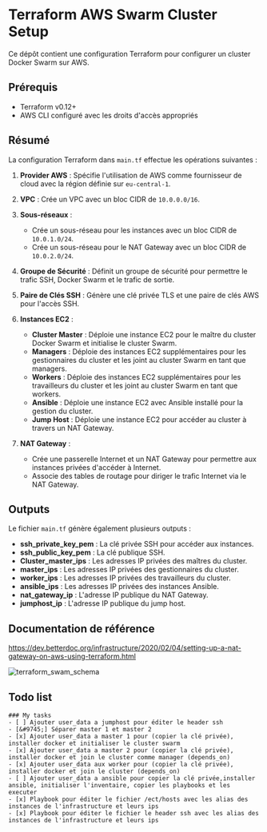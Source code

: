 # Terraform AWS Swarm Cluster Setup

Ce dépôt contient une configuration Terraform pour configurer un cluster Docker Swarm sur AWS.

## Prérequis

- Terraform v0.12+
- AWS CLI configuré avec les droits d'accès appropriés

## Résumé

La configuration Terraform dans `main.tf` effectue les opérations suivantes :

1. **Provider AWS** : Spécifie l'utilisation de AWS comme fournisseur de cloud avec la région définie sur `eu-central-1`.

2. **VPC** : Crée un VPC avec un bloc CIDR de `10.0.0.0/16`.

3. **Sous-réseaux** :
   - Crée un sous-réseau pour les instances avec un bloc CIDR de `10.0.1.0/24`.
   - Crée un sous-réseau pour le NAT Gateway avec un bloc CIDR de `10.0.2.0/24`.

4. **Groupe de Sécurité** : Définit un groupe de sécurité pour permettre le trafic SSH, Docker Swarm et le trafic de sortie.

5. **Paire de Clés SSH** : Génère une clé privée TLS et une paire de clés AWS pour l'accès SSH.

6. **Instances EC2** :
   - **Cluster Master** : Déploie une instance EC2 pour le maître du cluster Docker Swarm et initialise le cluster Swarm.
   - **Managers** : Déploie des instances EC2 supplémentaires pour les gestionnaires du cluster et les joint au cluster Swarm en tant que managers.
   - **Workers** : Déploie des instances EC2 supplémentaires pour les travailleurs du cluster et les joint au cluster Swarm en tant que workers.
   - **Ansible** : Déploie une instance EC2 avec Ansible installé pour la gestion du cluster.
   - **Jump Host** : Déploie une instance EC2 pour accéder au cluster à travers un NAT Gateway.

7. **NAT Gateway** :
   - Crée une passerelle Internet et un NAT Gateway pour permettre aux instances privées d'accéder à Internet.
   - Associe des tables de routage pour diriger le trafic Internet via le NAT Gateway.

## Outputs

Le fichier `main.tf` génère également plusieurs outputs :

- **ssh_private_key_pem** : La clé privée SSH pour accéder aux instances.
- **ssh_public_key_pem** : La clé publique SSH.
- **Cluster_master_ips** : Les adresses IP privées des maîtres du cluster.
- **master_ips** : Les adresses IP privées des gestionnaires du cluster.
- **worker_ips** : Les adresses IP privées des travailleurs du cluster.
- **ansible_ips** : Les adresses IP privées des instances Ansible.
- **nat_gateway_ip** : L'adresse IP publique du NAT Gateway.
- **jumphost_ip** : L'adresse IP publique du jump host.

## Documentation de référence

https://dev.betterdoc.org/infrastructure/2020/02/04/setting-up-a-nat-gateway-on-aws-using-terraform.html

![terraform_swam_schema](https://github.com/user-attachments/assets/af33a7c3-1f97-475b-adbc-26facbd522df)

## Todo list

```[tasklist]
### My tasks
- [ ] Ajouter user_data a jumphost pour éditer le header ssh
- [&#9745;] Séparer master 1 et master 2
- [x] Ajouter user_data a master 1 pour (copier la clé privée), installer docker et initialiser le cluster swarm
- [x] Ajouter user_data a master 2 pour (copier la clé privée), installer docker et join le cluster comme manager (depends_on)
- [x] Ajouter user_data aux worker pour (copier la clé privée), installer docker et join le cluster (depends_on)
- [ ] Ajouter user_data a ansible pour copier la clé privée,installer ansible, initialiser l'inventaire, copier les playbooks et les executer
- [x] Playbook pour éditer le fichier /ect/hosts avec les alias des instances de l'infrastructure et leurs ips
- [x] Playbook pour éditer le fichier le header ssh avec les alias des instances de l'infrastructure et leurs ips
```
